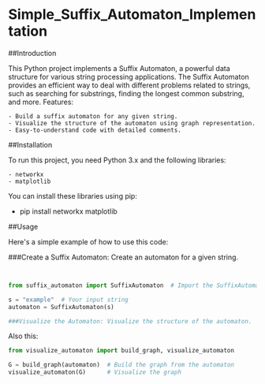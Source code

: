 # Simple_Suffix_Automaton_Implementation
##Introduction

This Python project implements a Suffix Automaton, a powerful data structure for various string processing applications. The Suffix Automaton provides an efficient way to deal with different problems related to strings, such as searching for substrings, finding the longest common substring, and more.
Features:

    - Build a suffix automaton for any given string.
    - Visualize the structure of the automaton using graph representation.
    - Easy-to-understand code with detailed comments.

##Installation

To run this project, you need Python 3.x and the following libraries:

    - networkx
    - matplotlib

You can install these libraries using pip:

- pip install networkx matplotlib

##Usage

Here's a simple example of how to use this code:

###Create a Suffix Automaton: Create an automaton for a given string.

```python


from suffix_automaton import SuffixAutomaton  # Import the SuffixAutomaton class

s = "example"  # Your input string
automaton = SuffixAutomaton(s)

###Visualize the Automaton: Visualize the structure of the automaton.


```
Also this:

```python
from visualize_automaton import build_graph, visualize_automaton

G = build_graph(automaton)  # Build the graph from the automaton
visualize_automaton(G)      # Visualize the graph
```
